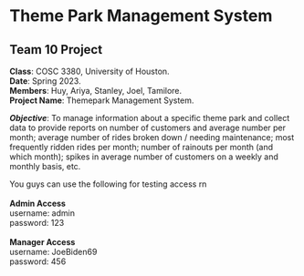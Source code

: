  # **Theme Park Management System**
 ## **Team 10** Project <br>
 **Class**: COSC 3380, University of Houston. <br>
 **Date**: Spring 2023.<br>
**Members**: Huy, Ariya, Stanley, Joel, Tamilore. <br>
**Project Name**: Themepark Management System. <br>

***Objective***: To manage information about a specific theme park and collect data to provide reports on number of customers and
average number per month; average number of rides broken down / needing
maintenance; most frequently ridden rides per month; number of rainouts per
month (and which month); spikes in average number of customers on a
weekly and monthly basis, etc.
<br>
 
 You guys can use the following for testing access rn <br><br>
 **Admin Access** <br>
 username: admin<br>
 password: 123 <br><br>
**Manager Access**<br>
 username: JoeBiden69<br>
 password: 456

